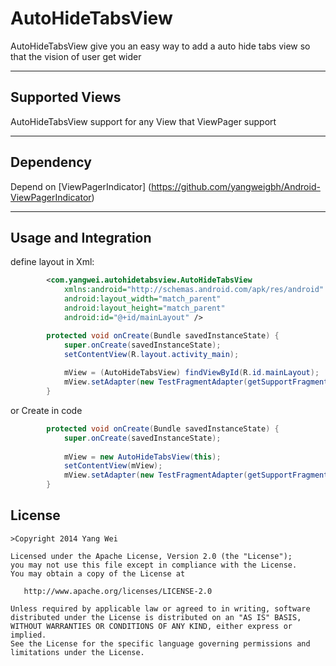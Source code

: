 # AutoHideTabsView


AutoHideTabsView give you an easy way to add a auto hide tabs view so that the vision of user get wider


---

## Supported Views

AutoHideTabsView support for any View that ViewPager support

---

## Dependency

Depend on [ViewPagerIndicator] (https://github.com/yangweigbh/Android-ViewPagerIndicator)

---

## Usage and Integration
define layout in Xml:
```xml
		<com.yangwei.autohidetabsview.AutoHideTabsView 
			xmlns:android="http://schemas.android.com/apk/res/android"
			android:layout_width="match_parent"
			android:layout_height="match_parent"
			android:id="@+id/mainLayout" />
```


```java
		protected void onCreate(Bundle savedInstanceState) {
			super.onCreate(savedInstanceState);
			setContentView(R.layout.activity_main);
			
			mView = (AutoHideTabsView) findViewById(R.id.mainLayout);
			mView.setAdapter(new TestFragmentAdapter(getSupportFragmentManager()));
		}
```

or Create in code
```java
		protected void onCreate(Bundle savedInstanceState) {
			super.onCreate(savedInstanceState);
			
			mView = new AutoHideTabsView(this);
			setContentView(mView);
			mView.setAdapter(new TestFragmentAdapter(getSupportFragmentManager()));
		}
```



## License

    >Copyright 2014 Yang Wei

    Licensed under the Apache License, Version 2.0 (the "License");
    you may not use this file except in compliance with the License.
    You may obtain a copy of the License at

       http://www.apache.org/licenses/LICENSE-2.0

    Unless required by applicable law or agreed to in writing, software
    distributed under the License is distributed on an "AS IS" BASIS,
    WITHOUT WARRANTIES OR CONDITIONS OF ANY KIND, either express or implied.
    See the License for the specific language governing permissions and
    limitations under the License.